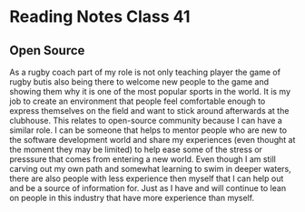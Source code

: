 # Reading Notes Class 41

## Open Source

As a rugby coach part of my role is not only teaching player the game of rugby butis also being there to welcome new people to the game and showing them why it is one of the most popular sports in the world. It is my job to create an environment that people feel comfortable enough to express themselves on the field and want to stick around afterwards at the clubhouse. This relates to open-source community because I can have a similar role. I can be someone that helps to mentor people who are new to the software development world and share my experiences (even thought at the moment they may be limited) to help ease some of the stress or presssure that comes from entering a new world. Even though I am still carving out my own path and somewhat learning to swim in deeper waters, there are also people with less experience then myself that I can help out and be a source of information for. Just as I have and will continue to lean on people in this industry that have more experience than myself. 

